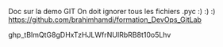 Doc sur la demo GIT
On doit ignorer tous les fichiers .pyc :) :) :)
https://github.com/brahimhamdi/formation_DevOps_GitLab


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

